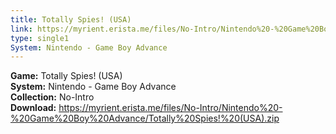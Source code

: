 ```yaml
---
title: Totally Spies! (USA)
link: https://myrient.erista.me/files/No-Intro/Nintendo%20-%20Game%20Boy%20Advance/Totally%20Spies!%20(USA).zip
type: single1
System: Nintendo - Game Boy Advance
---
```

<b>Game:</b> Totally Spies! (USA)<br>
<b>System:</b> Nintendo - Game Boy Advance<br>
<b>Collection:</b> No-Intro<br>
<b>Download:</b> https://myrient.erista.me/files/No-Intro/Nintendo%20-%20Game%20Boy%20Advance/Totally%20Spies!%20(USA).zip